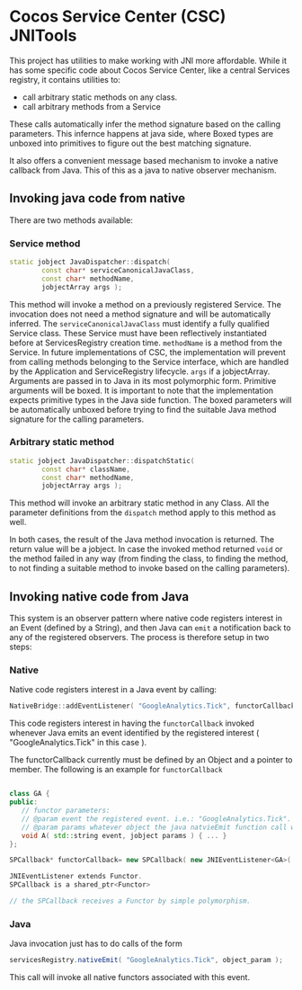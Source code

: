 # Cocos Service Center (CSC) JNITools

This project has utilities to make working with JNI more affordable.
While it has some specific code about Cocos Service Center, like a central Services registry,
it contains utilities to:

* call arbitrary static methods on any class.
* call arbitrary methods from a Service

These calls automatically infer the method signature based on the calling parameters. This infernce
happens at java side, where Boxed types are unboxed into primitives to figure out the best matching
signature.

It also offers a convenient message based mechanism to invoke a native callback from Java. This of
this as a java to native observer mechanism.

## Invoking java code from native

There are two methods available:

### Service method

``` cpp
static jobject JavaDispatcher::dispatch(
        const char* serviceCanonicalJavaClass,
        const char* methodName,
        jobjectArray args );

```

This method will invoke a method on a previously registered Service. The invocation does not need
a method signature and will be automatically inferred.
The <code>serviceCanonicalJavaClass</code> must identify a fully qualified Service class. These
Service must have been reflectively instantiated before at ServicesRegistry creation time.
<code>methodName</code> is a method from the Service. In future implementations of CSC, the
implementation will prevent from calling methods belonging to the Service interface, which are
handled by the Application and ServiceRegistry lifecycle.
<code>args</code> if a jobjectArray. Arguments are passed in to Java in its most polymorphic form.
Primitive arguments will be boxed. It is important to note that the implementation expects
primitive types in the Java side function. The boxed parameters will be automatically unboxed before
trying to find the suitable Java method signature for the calling parameters.

### Arbitrary static method

``` cpp
static jobject JavaDispatcher::dispatchStatic(
        const char* className,
        const char* methodName,
        jobjectArray args );
```

This method will invoke an arbitrary static method in any Class.
All the parameter definitions from the <code>dispatch</code> method apply to this method as well.


In both cases, the result of the Java method invocation is returned. The return value will be a
jobject. In case the invoked method returned <code>void</code> or the method failed in any way
(from finding the class, to finding the method, to not finding a suitable method to invoke based
on the calling parameters).

## Invoking native code from Java

This system is an observer pattern where native code registers interest in an Event (defined by a
String), and then Java can <code>emit</code> a notification back to any of the registered observers.
The process is therefore setup in two steps:

### Native

Native code registers interest in a Java event by calling:

``` cpp
NativeBridge::addEventListener( "GoogleAnalytics.Tick", functorCallback );
```

This code registers interest in having the <code>functorCallback</code> invoked whenever Java emits
an event identified by the registered interest ( "GoogleAnalytics.Tick" in this case ).

The functorCallback currently must be defined by an Object and a pointer to member.
The following is an example for <code>functorCallback</code>

``` cpp

class GA {
public:
   // functor parameters:
   // @param event the registered event. i.e.: "GoogleAnalytics.Tick".
   // @param params whatever object the java natvieEmit function call will pass in.
   void A( std::string event, jobject params ) { ... }
};

SPCallback* functorCallback= new SPCallback( new JNIEventListener<GA>( new GA(), &GA::A ) );

JNIEventListener extends Functor.
SPCallback is a shared_ptr<Functor>

// the SPCallback receives a Functor by simple polymorphism.

```

### Java

Java invocation just has to do calls of the form

``` java
servicesRegistry.nativeEmit( "GoogleAnalytics.Tick", object_param );
```

This call will invoke all native functors associated with this event.